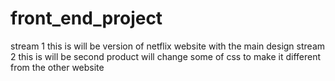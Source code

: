 # front_end_project
stream 1 this is will be version of netflix website with the main design
stream 2
this is will be second product will change some of css to make it different from the other website
